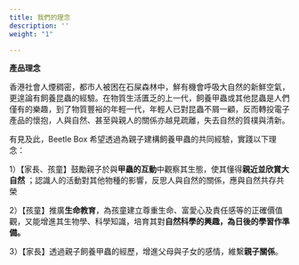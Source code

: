 ```yaml
---
title: 我們的理念
description: ''
weight: "1"

---
```

**產品理念**  

香港社會人煙稠密，都市人被困在石屎森林中，鮮有機會呼吸大自然的新鮮空氣，更遑論有飼養昆蟲的經驗。在物質生活匱乏的上一代，飼養甲蟲或其他昆蟲是人們僅有的樂趣，到了物質豐裕的年輕一代，年輕人已對昆蟲不屑一顧，反而轉投電子產品的懷抱，人與自然、甚至與親人的關係亦越見疏離，失去自然的質樸與清新。

有見及此，Beetle Box 希望透過為親子建構飼養甲蟲的共同經驗，實踐以下理念：

1）【家長、孩童】鼓勵親子於與**甲蟲的互動**中觀察其生態，使其懂得**親近並欣賞大自然** ；認識人的活動對其他物種的影響，反思人與自然的關係，應與自然共存共榮

2）【孩童】推廣**生命教育**，為孩童建立尊重生命、富愛心及責任感等的正確價值觀，又能增進其生物學、科學知識，培育其對**自然科學的興趣，為日後的學習作準備。**

3）【家長】透過親子飼養甲蟲的經歷，增進父母與子女的感情，維繫**親子關係**。